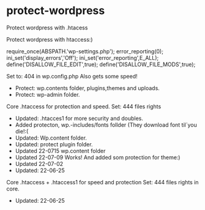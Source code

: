 # protect-wordpress
Protect wordpress with .htacess


Protect wordpress with htaccess:)

require_once(ABSPATH.'wp-settings.php');
error_reporting(0);
ini_set('display_errors','Off');
ini_set('error_reporting',E_ALL);
define('DISALLOW_FILE_EDIT',true);
define('DISALLOW_FILE_MODS',true);

Set to: 404 in wp.config.php Also gets some speed!


* Protect: wp.contents folder, plugins,themes and uploads.
* Protect: wp-admin folder.

Core .htaccess for protection and speed.  Set: 444 files rights

- Updated: .htacces1 for more security and doubles.
- Added protecton, wp.-includes/fonts follder (They download font til´you die!:(
- Updated: Wp.content folder. 
- Updated: protect plugin folder.
- Updated 22-0715 wp.content folder
- Updated 22-07-09  Works! And added som protection for theme:)
- Updated 22-07-02 
- Updated: 22-06-25


Core  .htaccess + .htaccess1 for speed and protection  Set: 444 files rights
in core. 
- Updated: 22-06-25
